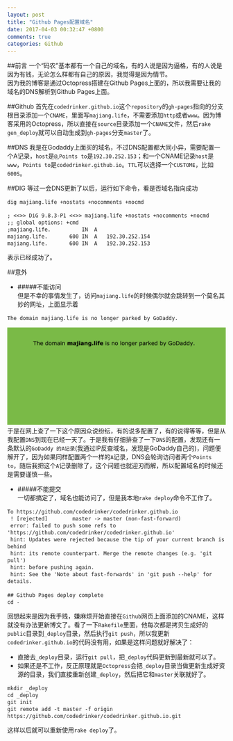 ```yaml
---
layout: post
title: "Github Pages配置域名"
date: 2017-04-03 00:32:47 +0800
comments: true
categories: Github
---
```


##前言
一个“码农”基本都有一个自己的域名，有的人说是因为逼格，有的人说是因为有钱，无论怎么样都有自己的原因，我觉得是因为情节。   
因为我的博客是通过Octopress搭建在Github Pages上面的，所以我需要让我的域名的DNS解析到Github Pages上面。

##Github
首先在`codedrinker.github.io`这个`repository`的`gh-pages`指向的分支根目录添加一个`CNAME`，里面写`majiang.life`，不需要添加`http`或者`www`。因为博客采用的Octopress，所以直接在`source`目录添加一个`CNAME`文件，然后`rake gen_deploy`就可以自动生成到`gh-pages`分支`master`了。
<!-- more -->
##DNS
我是在Godaddy上面买的域名，不过DNS配置都大同小异，需要配置一个A记录，`host`是`@`,`Points to`是`192.30.252.153`；和一个CNAME记录`host`是`www`，`Points to`是`codedrinker.github.io`。`TTL`可以选择一个`CUSTOME`，比如`600S`。

##DIG
等过一会DNS更新了以后，运行如下命令，看是否域名指向成功
```sh
dig majiang.life +nostats +nocomments +nocmd
```
```
; <<>> DiG 9.8.3-P1 <<>> majiang.life +nostats +nocomments +nocmd
;; global options: +cmd
;majiang.life.			IN	A
majiang.life.		600	IN	A	192.30.252.154
majiang.life.		600	IN	A	192.30.252.153
```
表示已经成功了。

##意外
- #####不能访问  
 但是不幸的事情发生了，访问`majiang.life`的时候偶尔就会跳转到一个莫名其妙的网址，上面显示着

 ```
 The domain majiang.life is no longer parked by GoDaddy.
 ```
 ![Error](/images/posts/godaddy.jpg) 
 于是在网上查了一下这个原因众说纷纭，有的说多配置了，有的说得等等，但是从我配置`DNS`到现在已经一天了。于是我有仔细排查了一下`DNS`的配置，发现还有一条默认的`GoDaddy 的A记录`(我通过IP反查域名，发现是GoDaddy自己的)，问题便解开了，因为如果同样配置两个一样的`A`记录，DNS会轮询访问者两个`Points to`，随后我把这个`A`记录删除了，这个问题也就迎刃而解，所以配置域名的时候还是需要谨慎一些。

- #####不能提交  
 一切都搞定了，域名也能访问了，但是我本地`rake deploy`命令不工作了。  

 ```
 To https://github.com/codedrinker/codedrinker.github.io
  ! [rejected]        master -> master (non-fast-forward)
  error: failed to push some refs to 'https://github.com/codedrinker/codedrinker.github.io'
  hint: Updates were rejected because the tip of your current branch is behind
  hint: its remote counterpart. Merge the remote changes (e.g. 'git pull')
  hint: before pushing again.
  hint: See the 'Note about fast-forwards' in 'git push --help' for details.

 ## Github Pages deploy complete
 cd -
 ```

 回想起来是因为我手贱，嫌麻烦开始直接在`Github`网页上面添加的CNAME，这样就没有办法更新博文了。看了一下`Rakefile`里面，他每次都是拷贝生成好的`public`目录到`_deploy`目录，然后执行`git push`，所以我更新`codedrinker.github.io`的代码没有用，如果是这样问题就好解决了：   

 - 直接去`_deploy`目录，运行`git pull`，把`_deploy`代码更新到最新就可以了。
 - 如果还是不工作，反正原理就是`Octopress`会把`_deploy`目录当做更新生成好资源的目录，我们直接重新创建`_deploy`，然后把它和`master`关联就好了。

 ```
 mkdir _deploy
 cd _deploy
 git init
 git remote add -t master -f origin https://github.com/codedrinker/codedrinker.github.io.git
 ```

 这样以后就可以重新使用`rake deploy`了。
